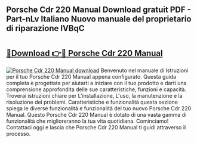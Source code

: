 ## Porsche Cdr 220 Manual Download gratuit PDF - Part-nLv Italiano Nuovo manuale del proprietario di riparazione lVBqC

# <h2><a href="http://dfcyzi.blite.top/?on=Porsche+Cdr+220+Manual">🔗Download 👉🔴 Porsche Cdr 220 Manual</a></h2>

[![Porsche Cdr 220 Manual download](https://i.imgur.com/lujVjoI.png)](http://dfcyzi.blite.top/?on=Porsche+Cdr+220+Manual)
Benvenuto nel manuale di Istruzioni per il tuo Porsche Cdr 220 Manual appena configurato. Questa guida completa è progettata per aiutarti a iniziare con il tuo prodotto e darti una comprensione approfondita delle sue caratteristiche, funzioni e capacità. Troverai istruzioni chiare per L'installazione, L'uso, la manutenzione e la risoluzione dei problemi. Caratteristiche e funzionalità questa sezione spiega le diverse funzionalità e funzionalità del tuo nuovo Porsche Cdr 220 Manual. Questo Porsche Cdr 220 Manual è dotato di una vasta gamma di funzionalità che miglioreranno la tua vita quotidiana. Cominciamo! Contattaci oggi e lascia che Porsche Cdr 220 Manual ti guidi attraverso il processo.
